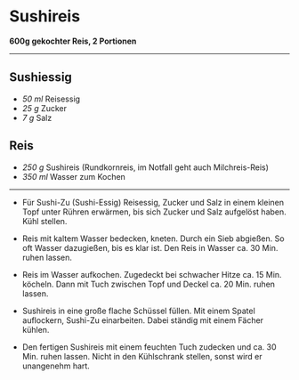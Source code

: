 # Sushireis

**600g gekochter Reis, 2 Portionen**

---

## Sushiessig

- *50 ml*  Reisessig
- *25 g*  Zucker
- *7 g*  Salz

## Reis

- *250 g* Sushireis (Rundkornreis, im Notfall geht auch Milchreis-Reis)
- *350 ml* Wasser zum Kochen

---

- Für Sushi-Zu (Sushi-Essig) Reisessig, Zucker und Salz in einem kleinen Topf unter Rühren erwärmen, bis sich Zucker und Salz aufgelöst haben. Kühl stellen.

- Reis mit kaltem Wasser bedecken, kneten. Durch ein Sieb abgießen. So oft Wasser dazugießen, bis es klar ist. Den Reis in Wasser ca. 30 Min. ruhen lassen.

- Reis im Wasser aufkochen. Zugedeckt bei schwacher Hitze ca. 15 Min. köcheln. Dann mit Tuch zwischen Topf und Deckel ca. 20 Min. ruhen lassen.

- Sushireis in eine große flache Schüssel füllen. Mit einem Spatel auflockern, Sushi-Zu einarbeiten. Dabei ständig mit einem Fächer kühlen.

- Den fertigen Sushireis mit einem feuchten Tuch zudecken und ca. 30 Min. ruhen lassen. Nicht in den Kühlschrank stellen, sonst wird er unangenehm hart.